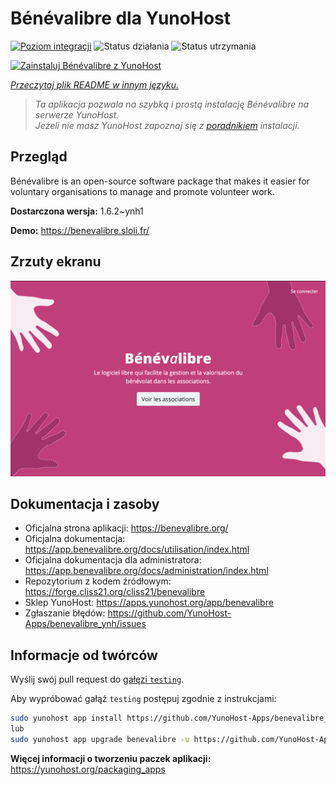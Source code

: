 <!--
To README zostało automatycznie wygenerowane przez <https://github.com/YunoHost/apps/tree/master/tools/readme_generator>
Nie powinno być ono edytowane ręcznie.
-->

# Bénévalibre dla YunoHost

[![Poziom integracji](https://apps.yunohost.org/badge/integration/benevalibre)](https://ci-apps.yunohost.org/ci/apps/benevalibre/)
![Status działania](https://apps.yunohost.org/badge/state/benevalibre)
![Status utrzymania](https://apps.yunohost.org/badge/maintained/benevalibre)

[![Zainstaluj Bénévalibre z YunoHost](https://install-app.yunohost.org/install-with-yunohost.svg)](https://install-app.yunohost.org/?app=benevalibre)

*[Przeczytaj plik README w innym języku.](./ALL_README.md)*

> *Ta aplikacja pozwala na szybką i prostą instalację Bénévalibre na serwerze YunoHost.*  
> *Jeżeli nie masz YunoHost zapoznaj się z [poradnikiem](https://yunohost.org/install) instalacji.*

## Przegląd

Bénévalibre is an open-source software package that makes it easier for voluntary organisations to manage and promote volunteer work.


**Dostarczona wersja:** 1.6.2~ynh1

**Demo:** <https://benevalibre.sloli.fr/>

## Zrzuty ekranu

![Zrzut ekranu z Bénévalibre](./doc/screenshots/screenshot.png)

## Dokumentacja i zasoby

- Oficjalna strona aplikacji: <https://benevalibre.org/>
- Oficjalna dokumentacja: <https://app.benevalibre.org/docs/utilisation/index.html>
- Oficjalna dokumentacja dla administratora: <https://app.benevalibre.org/docs/administration/index.html>
- Repozytorium z kodem źródłowym: <https://forge.cliss21.org/cliss21/benevalibre>
- Sklep YunoHost: <https://apps.yunohost.org/app/benevalibre>
- Zgłaszanie błędów: <https://github.com/YunoHost-Apps/benevalibre_ynh/issues>

## Informacje od twórców

Wyślij swój pull request do [gałęzi `testing`](https://github.com/YunoHost-Apps/benevalibre_ynh/tree/testing).

Aby wypróbować gałąź `testing` postępuj zgodnie z instrukcjami:

```bash
sudo yunohost app install https://github.com/YunoHost-Apps/benevalibre_ynh/tree/testing --debug
lub
sudo yunohost app upgrade benevalibre -u https://github.com/YunoHost-Apps/benevalibre_ynh/tree/testing --debug
```

**Więcej informacji o tworzeniu paczek aplikacji:** <https://yunohost.org/packaging_apps>
